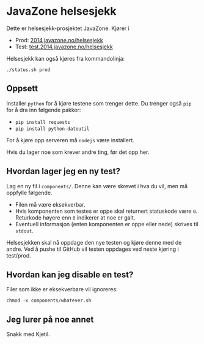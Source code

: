 # JavaZone helsesjekk

Dette er helsesjekk-prosjektet JavaZone. Kjører i 

- Prod: [2014.javazone.no/helsesjekk](http://2014.javazone.no/helsesjekk/)
- Test: [test.2014.javazone.no/helsesjekk](http://test.2014.javazone.no/helsesjekk/)

Helsesjekk kan også kjøres fra kommandolinja:

`./status.sh prod`

## Oppsett

Installer `python` for å kjøre testene som trenger dette. Du trenger også `pip` for å dra inn følgende pakker:

- `pip install requests`
- `pip install python-dateutil`

For å kjøre opp serveren må `nodejs` være installert.

Hvis du lager noe som krever andre ting, før det opp her.

## Hvordan lager jeg en ny test?

Lag en ny fil i `components/`. Denne kan være skrevet i hva du vil, men må oppfylle følgende.

- Filen må være eksekverbar.
- Hvis komponenten som testes er oppe skal returnert statuskode være `0`. Returkode høyere enn `0` indikerer at noe er galt.
- Eventuell informasjon (enten komponenten er oppe eller nede) skrives til `stdout`.

Helsesjekken skal nå oppdage den nye testen og kjøre denne med de andre. Ved å pushe til GitHub vil testen oppdages ved neste kjøring i test/prod.

## Hvordan kan jeg disable en test?

Filer som ikke er eksekverbare vil ignoreres:

`chmod -x components/whatever.sh`

## Jeg lurer på noe annet

Snakk med Kjetil.

